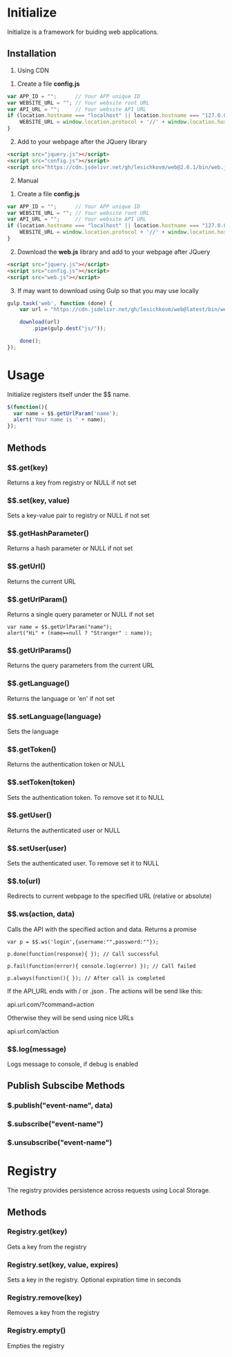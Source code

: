 # Initialize #

Initialize is a framework for buiding web applications.

## Installation ##

1. Using CDN

1) Create a file **config.js**

```js
var APP_ID = "";      // Your APP unique ID
var WEBSITE_URL = ""; // Your website root URL
var API_URL = "";     // Your website API URL
if (location.hostname === "localhost" || location.hostname === "127.0.0.1" || location.hostname === "") {
    WEBSITE_URL = window.location.protocol + '//' + window.location.hostname + ':' + window.location.port;
}
```

2) Add to your webpage after the JQuery library

```html
<script src="jquery.js"></script>
<script src="config.js"></script>
<script src="https://cdn.jsdelivr.net/gh/lesichkovm/web@2.6.1/bin/web.js"></script>
```

2. Manual

1) Create a file **config.js**

```js
var APP_ID = "";      // Your APP unique ID
var WEBSITE_URL = ""; // Your website root URL
var API_URL = "";     // Your website API URL
if (location.hostname === "localhost" || location.hostname === "127.0.0.1" || location.hostname === "") {
    WEBSITE_URL = window.location.protocol + '//' + window.location.hostname + ':' + window.location.port;
}
```

2) Download the **web.js** library and add to your webpage after JQuery

```html
<script src="jquery.js"></script>
<script src="config.js"></script>
<script src="web.js"></script>
```

3. If may want to download using Gulp so that you may use locally

```javascript
gulp.task('web', function (done) {
    var url = "https://cdn.jsdelivr.net/gh/lesichkovm/web@latest/bin/web.js";

    download(url)
        .pipe(gulp.dest("js/"));

    done();
});
```


# Usage #

Initialize registers itself under the $$ name.

```js
$(function(){
  var name = $$.getUrlParam('name');
  alert('Your name is ' + name);
});
```

## Methods ##

### $$.get(key) ###

Returns a key from registry or NULL if not set

### $$.set(key, value) ###

Sets a key-value pair to registry or NULL if not set

### $$.getHashParameter() ###
Returns a hash parameter or NULL if not set

### $$.getUrl() ###
Returns the current URL

### $$.getUrlParam() ###
Returns a single query parameter or NULL if not set

```javscript
var name = $$.getUrlParam("name");
alert("Hi" + (name==null ? "Stranger" : name));
```

### $$.getUrlParams() ###
Returns the query parameters from the current URL

### $$.getLanguage() ###
Returns the language or 'en' if not set

### $$.setLanguage(language) ###
Sets the language

### $$.getToken() ###
Returns the authentication token or NULL

### $$.setToken(token) ###
Sets the authentication token. To remove set it to NULL

### $$.getUser() ###
Returns the authenticated user or NULL

### $$.setUser(user) ###
Sets the authenticated user. To remove set it to NULL

### $$.to(url) ###
Redirects to current webpage to the specified URL (relative or absolute)

### $$.ws(action, data) ###
Calls the API with the specified action and data. Returns a promise

```javscript
var p = $$.ws('login',{username:"",password:""});

p.done(function(response){ }); // Call successful

p.fail(function(error){ console.log(error) }); // Call failed

p.always(function(){ }); // After call is completed
```

If the API_URL ends with / or .json . The actions will be send like this:

api.url.com/?command=action

Otherwise they will be send using nice URLs

api.url.com/action


### $$.log(message) ###
Logs message to console, if debug is enabled

## Publish Subscibe Methods ##

### $.publish("event-name", data) ###

### $.subscribe("event-name") ###

### $.unsubscribe("event-name") ###

# Registry #

The registry provides persistence across requests using Local Storage.

## Methods ##

### Registry.get(key) ###
Gets a key from the registry

### Registry.set(key, value, expires) ###
Sets a key in the registry. Optional expiration time in seconds

### Registry.remove(key) ###
Removes a key from the registry

### Registry.empty() ###
Empties the registry
